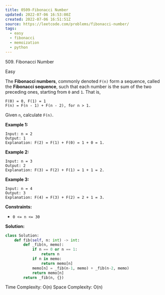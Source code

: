 ```yaml
---
title: 0509-Fibonacci Number
updated: 2022-07-06 16:53:00Z
created: 2022-07-06 16:51:51Z
source: https://leetcode.com/problems/fibonacci-number/
tags:
  - easy
  - fibonacci
  - memoization
  - python
---
```


509\. Fibonacci Number

Easy

The **Fibonacci numbers**, commonly denoted `F(n)` form a sequence, called the **Fibonacci sequence**, such that each number is the sum of the two preceding ones, starting from `0` and `1`. That is,

```
F(0) = 0, F(1) = 1
F(n) = F(n - 1) + F(n - 2), for n > 1.

```

Given `n`, calculate `F(n)`.

**Example 1:**

```
Input: n = 2
Output: 1
Explanation: F(2) = F(1) + F(0) = 1 + 0 = 1.

```

**Example 2:**

```
Input: n = 3
Output: 2
Explanation: F(3) = F(2) + F(1) = 1 + 1 = 2.

```

**Example 3:**

```
Input: n = 4
Output: 3
Explanation: F(4) = F(3) + F(2) = 2 + 1 = 3.

```

**Constraints:**

- `0 <= n <= 30`

**Solution:**

```python
class Solution:
    def fib(self, n: int) -> int:
        def _fib(n, memo):
            if n == 0 or n == 1:
                return n
            if n in memo:
                return memo[n]
            memo[n] = _fib(n-1, memo) + _fib(n-2, memo)
            return memo[n]
        return _fib(n, {})
```

Time Complexity: O(n)
Space Complexity: O(n)